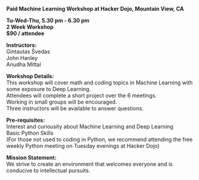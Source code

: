 **Paid Machine Learning Workshop at Hacker Dojo, Mountain View, CA**  

**Tu-Wed-Thu, 5.30 pm - 6.30 pm**  
**2 Week Workshop**  
**$90 / attendee**  

**Instructors:**    
Gintautas Švedas  
John Hanley  
Anudha Mittal  

**Workshop Details:**  
This workshop will cover math and coding topics in Machine Learning with some exposure to Deep Learning.    
Attendees will complete a short project over the 6 meetings.    
Working in small groups will be encouraged.    
Three instructors will be available to answer questions.     

**Pre-requisites:**  
Interest and curiousity about Machine Learning and Deep Learning  
Basic Python Skills  
(For those not used to coding in Python, we recommend attending the free weekly Python meeting on Tuesday evenings at Hacker Dojo)  

**Mission Statement:**  
We strive to create an environment that welcomes everyone and is conducive to intellectual pursuits.    
